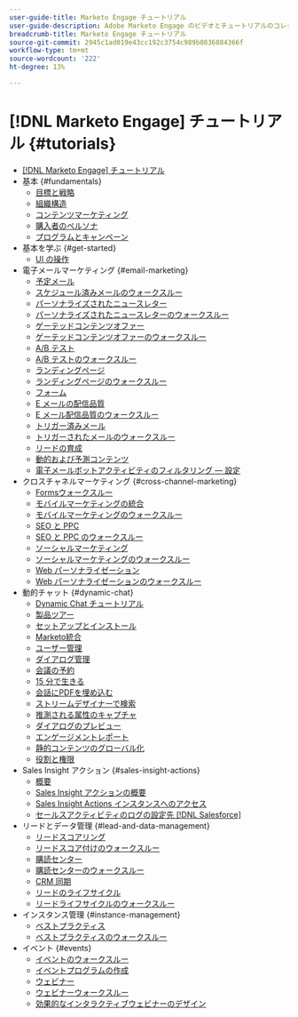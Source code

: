 ```yaml
---
user-guide-title: Marketo Engage チュートリアル
user-guide-description: Adobe Marketo Engage のビデオとチュートリアルのコレクションです。
breadcrumb-title: Marketo Engage チュートリアル
source-git-commit: 2945c1ad019e43cc192c3754c989b0836884366f
workflow-type: tm+mt
source-wordcount: '222'
ht-degree: 13%

---
```



# [!DNL Marketo Engage] チュートリアル {#tutorials}

+ [[!DNL Marketo Engage] チュートリアル](overview.md)
+ 基本 {#fundamentals}
   + [目標と戦略](fundamentals/goals-and-strategy-learn.md)
   + [組織構造](fundamentals/organizational-structure-learn.md)
   + [コンテンツマーケティング](fundamentals/content-marketing-learn.md)
   + [購入者のペルソナ](fundamentals/buyer-personas-learn.md)
   + [プログラムとキャンペーン](fundamentals/programs-and-campaigns.md)
+ 基本を学ぶ {#get-started}
   + [UI の操作](/help/get-started/ui-navigation.md)
+ 電子メールマーケティング {#email-marketing}
   + [予定メール](email-marketing/scheduled-email-learn.md)
   + [スケジュール済みメールのウォークスルー](email-marketing/scheduled-email-watch.md)
   + [パーソナライズされたニュースレター](email-marketing/personalized-newsletter-learn.md)
   + [パーソナライズされたニュースレターのウォークスルー](email-marketing/personalized-newsletter-watch.md)
   + [ゲーテッドコンテンツオファー](email-marketing/gated-content-offer-learn.md)
   + [ゲーテッドコンテンツオファーのウォークスルー](email-marketing/gated-content-offer-watch.md)
   + [A/B テスト](email-marketing/ab-testing-learn.md)
   + [A/B テストのウォークスルー](email-marketing/ab-testing-watch.md)
   + [ランディングページ ](email-marketing/landing-pages-learn.md)
   + [ランディングページのウォークスルー](email-marketing/landing-pages-watch.md)
   + [フォーム](email-marketing/forms-learn.md)
   + [E メールの配信品質](email-marketing/email-deliverability-learn.md)
   + [E メール配信品質のウォークスルー](email-marketing/email-deliverability-watch.md)
   + [トリガー済みメール](email-marketing/triggered-email-learn.md)
   + [トリガーされたメールのウォークスルー](email-marketing/triggered-email-watch.md)
   + [リードの育成](email-marketing/lead-nuturing-learn.md)
   + [動的および予測コンテンツ](email-marketing/dynamic-and-predictive-content-learn.md)
   + [電子メールボットアクティビティのフィルタリング — 設定](filtering-email-bot-activities/setup.md)
+ クロスチャネルマーケティング {#cross-channel-marketing}
   + [Formsウォークスルー](email-marketing/forms-watch.md)
   + [モバイルマーケティングの統合](cross-channel-marketing/mobile-marketing-learn.md)
   + [モバイルマーケティングのウォークスルー](cross-channel-marketing/mobile-marketing-watch.md)
   + [SEO と PPC](cross-channel-marketing/seo-and-ppc-learn.md)
   + [SEO と PPC のウォークスルー](cross-channel-marketing/seo-and-ppc-watch.md)
   + [ソーシャルマーケティング](cross-channel-marketing/social-marketing-learn.md)
   + [ソーシャルマーケティングのウォークスルー](cross-channel-marketing/social-marketing-watch.md)
   + [Web パーソナライゼーション](cross-channel-marketing/web-personalization-learn.md)
   + [Web パーソナライゼーションのウォークスルー](cross-channel-marketing/web-personalization-watch.md)
+ 動的チャット {#dynamic-chat}
   + [Dynamic Chat チュートリアル](dynamic-chat/dynamic-chat-overview.md)
   + [製品ツアー](dynamic-chat/product-tour.md)
   + [セットアップとインストール](dynamic-chat/setup.md)
   + [Marketo統合](dynamic-chat/marketo-integration.md)
   + [ユーザー管理](dynamic-chat/user-management.md)
   + [ダイアログ管理](dynamic-chat/dialogue-management.md)
   + [会議の予約](dynamic-chat/meeting-booking.md)
   + [15 分で生きる](dynamic-chat/go-live-in-15-minutes.md)
   + [会話にPDFを埋め込む](dynamic-chat/document-cloud-integration.md)
   + [ストリームデザイナーで検索](dynamic-chat/search-in-stream-designer.md)
   + [推測される属性のキャプチャ](dynamic-chat/capture-inferred-attributes.md)
   + [ダイアログのプレビュー](dynamic-chat/dialogue-preview.md)
   + [エンゲージメントレポート](dynamic-chat/engagement-report.md)
   + [静的コンテンツのグローバル化](dynamic-chat/globalization-of-static-content.md)
   + [役割と権限](dynamic-chat/roles-and-permissions.md)
+ Sales Insight アクション {#sales-insight-actions}
   + [概要](sales-insight-actions/overview.md)
   + [Sales Insight アクションの概要](sales-insight-actions/sales-insight-actions-overview.md)
   + [Sales Insight Actions インスタンスへのアクセス](sales-insight-actions/accessing-your-sales-insight-actions-instance.md)
   + [セールスアクティビティのログの設定先 [!DNL Salesforce]](sales-insight-actions/configure-sales-activity-logging-to-salesforce.md)
+ リードとデータ管理 {#lead-and-data-management}
   + [リードスコアリング](lead-and-data-management/lead-scoring-learn.md)
   + [リードスコア付けのウォークスルー](lead-and-data-management/lead-scoring-watch.md)
   + [購読センター](lead-and-data-management/subscription-center-learn.md)
   + [購読センターのウォークスルー](lead-and-data-management/subscription-center-watch.md)
   + [CRM 同期](lead-and-data-management/crm-sync-learn.md)
   + [リードのライフサイクル](lead-and-data-management/lead-lifecycle-learn.md)
   + [リードライフサイクルのウォークスルー](lead-and-data-management/lead-lifecycle-watch.md)
+ インスタンス管理 {#instance-management}
   + [ベストプラクティス](instance-management/best-practice-learn.md)
   + [ベストプラクティスのウォークスルー](instance-management/best-practice-watch.md)
+ イベント {#events}
   + [イベントのウォークスルー](events/events-watch.md)
   + [イベントプログラムの作成](events/events-learn.md)
   + [ウェビナー](events/webinar-learn.md)
   + [ウェビナーウォークスルー](events/webinar-watch.md)
   + [効果的なインタラクティブウェビナーのデザイン](events/design-an-effective-interactive-webinar.md)
